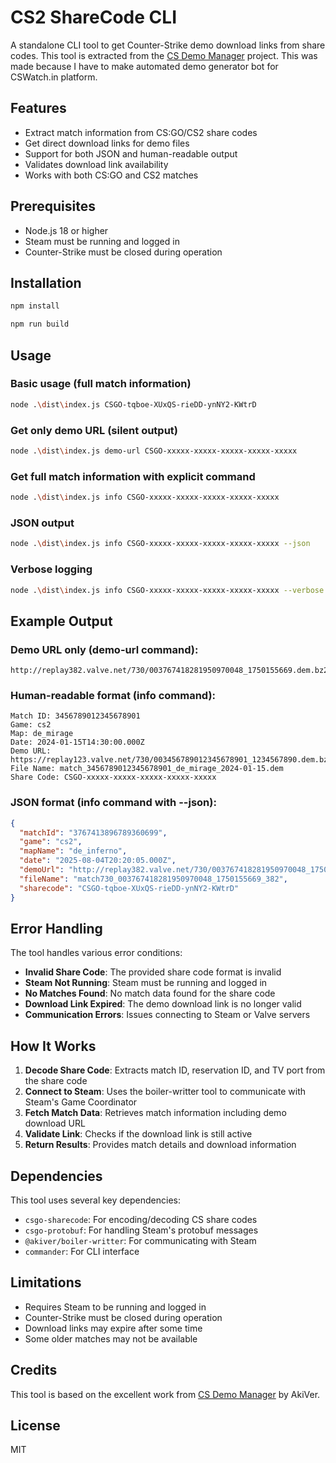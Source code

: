# CS2 ShareCode CLI

A standalone CLI tool to get Counter-Strike demo download links from share codes. This tool is extracted from the [CS Demo Manager](https://github.com/akiver/cs-demo-manager) project.
This was made because I have to make automated demo generator bot for CSWatch.in platform.

## Features

- Extract match information from CS:GO/CS2 share codes
- Get direct download links for demo files
- Support for both JSON and human-readable output
- Validates download link availability
- Works with both CS:GO and CS2 matches

## Prerequisites

- Node.js 18 or higher
- Steam must be running and logged in
- Counter-Strike must be closed during operation

## Installation

```bash
npm install
```

```bash
npm run build
```

## Usage

### Basic usage (full match information)

```bash
node .\dist\index.js CSGO-tqboe-XUxQS-rieDD-ynNY2-KWtrD
```

### Get only demo URL (silent output)

```bash
node .\dist\index.js demo-url CSGO-xxxxx-xxxxx-xxxxx-xxxxx-xxxxx
```

### Get full match information with explicit command

```bash
node .\dist\index.js info CSGO-xxxxx-xxxxx-xxxxx-xxxxx-xxxxx
```

### JSON output

```bash
node .\dist\index.js info CSGO-xxxxx-xxxxx-xxxxx-xxxxx-xxxxx --json
```

### Verbose logging

```bash
node .\dist\index.js info CSGO-xxxxx-xxxxx-xxxxx-xxxxx-xxxxx --verbose
```

## Example Output

### Demo URL only (demo-url command):
```
http://replay382.valve.net/730/003767418281950970048_1750155669.dem.bz2
```

### Human-readable format (info command):
```
Match ID: 3456789012345678901
Game: cs2
Map: de_mirage
Date: 2024-01-15T14:30:00.000Z
Demo URL: https://replay123.valve.net/730/003456789012345678901_1234567890.dem.bz2
File Name: match_3456789012345678901_de_mirage_2024-01-15.dem
Share Code: CSGO-xxxxx-xxxxx-xxxxx-xxxxx-xxxxx
```

### JSON format (info command with --json):
```json
{
  "matchId": "3767413896789360699",
  "game": "cs2",
  "mapName": "de_inferno",
  "date": "2025-08-04T20:20:05.000Z",
  "demoUrl": "http://replay382.valve.net/730/003767418281950970048_1750155669.dem.bz2",
  "fileName": "match730_003767418281950970048_1750155669_382",
  "sharecode": "CSGO-tqboe-XUxQS-rieDD-ynNY2-KWtrD"
}
```

## Error Handling

The tool handles various error conditions:

- **Invalid Share Code**: The provided share code format is invalid
- **Steam Not Running**: Steam must be running and logged in
- **No Matches Found**: No match data found for the share code
- **Download Link Expired**: The demo download link is no longer valid
- **Communication Errors**: Issues connecting to Steam or Valve servers

## How It Works

1. **Decode Share Code**: Extracts match ID, reservation ID, and TV port from the share code
2. **Connect to Steam**: Uses the boiler-writter tool to communicate with Steam's Game Coordinator
3. **Fetch Match Data**: Retrieves match information including demo download URL
4. **Validate Link**: Checks if the download link is still active
5. **Return Results**: Provides match details and download information

## Dependencies

This tool uses several key dependencies:

- `csgo-sharecode`: For encoding/decoding CS share codes
- `csgo-protobuf`: For handling Steam's protobuf messages
- `@akiver/boiler-writter`: For communicating with Steam
- `commander`: For CLI interface

## Limitations

- Requires Steam to be running and logged in
- Counter-Strike must be closed during operation
- Download links may expire after some time
- Some older matches may not be available

## Credits

This tool is based on the excellent work from [CS Demo Manager](https://github.com/akiver/cs-demo-manager) by AkiVer.

## License

MIT